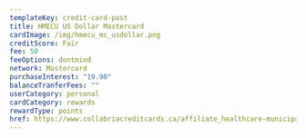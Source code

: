 ```yaml
---
templateKey: credit-card-post
title: HMECU US Dollar Mastercard
cardImage: /img/hmecu_mc_usdollar.png
creditScore: Fair
fee: 50
feeOptions: dontmind
network: Mastercard
purchaseInterest: "19.90"
balanceTranferFees: ""
userCategory: personal
cardCategory: rewards
rewardType: points
href: https://www.collabriacreditcards.ca/affiliate_healthcare-municipal-employees-credit-union/personal-cards/pc81/card_national-us-dollar-mastercard
---
```

